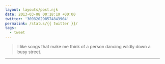 ```yaml
---
layout: layouts/post.njk
date: 2013-03-08 00:18:10 +00:00
twitter: '309820298574843904'
permalink: /status/{{ twitter }}/
tags: 
  - tweet
---
```


> I like songs that make me think of a person dancing wildly down a busy street.

---
